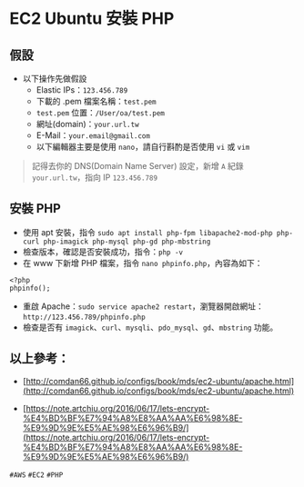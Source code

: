 # EC2 Ubuntu 安裝 PHP

## 假設
* 以下操作先做假設
	* Elastic IPs：`123.456.789`
	* 下載的 .pem 檔案名稱：`test.pem`
	* `test.pem` 位置：`/User/oa/test.pem`
	* 網址(domain)：`your.url.tw`
	* E-Mail：`your.email@gmail.com`
	* 以下編輯器主要是使用 `nano`，請自行斟酌是否使用 `vi` 或 `vim`

> 記得去你的 DNS(Domain Name Server) 設定，新增 `A` 紀錄 `your.url.tw`，指向 IP `123.456.789`

## 安裝 PHP
* 使用 apt 安裝，指令 `sudo apt install php-fpm libapache2-mod-php php-curl php-imagick php-mysql php-gd php-mbstring`
* 檢查版本，確認是否安裝成功，指令：`php -v`
* 在 www 下新增 PHP 檔案，指令 `nano phpinfo.php`，內容為如下：

```
<?php
phpinfo();
```
* 重啟 Apache：`sudo service apache2 restart`，瀏覽器開啟網址：`http://123.456.789/phpinfo.php`
* 檢查是否有 `imagick`、`curl`、`mysqli`、`pdo_mysql`、`gd`、`mbstring` 功能。

## 以上參考：
* [http://comdan66.github.io/configs/book/mds/ec2-ubuntu/apache.html](http://comdan66.github.io/configs/book/mds/ec2-ubuntu/apache.html)

* [https://note.artchiu.org/2016/06/17/lets-encrypt-%E4%BD%BF%E7%94%A8%E8%AA%AA%E6%98%8E-%E9%9D%9E%E5%AE%98%E6%96%B9/](https://note.artchiu.org/2016/06/17/lets-encrypt-%E4%BD%BF%E7%94%A8%E8%AA%AA%E6%98%8E-%E9%9D%9E%E5%AE%98%E6%96%B9/)

`#AWS` `#EC2` `#PHP`